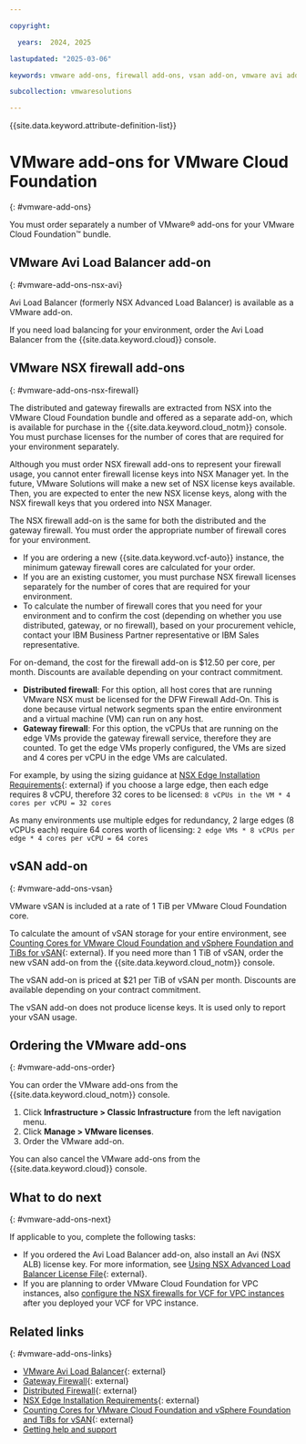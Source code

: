 ```yaml
---

copyright:

  years:  2024, 2025

lastupdated: "2025-03-06"

keywords: vmware add-ons, firewall add-ons, vsan add-on, vmware avi add-on

subcollection: vmwaresolutions

---
```


{{site.data.keyword.attribute-definition-list}}

# VMware add-ons for VMware Cloud Foundation
{: #vmware-add-ons}

You must order separately a number of VMware® add-ons for your VMware Cloud Foundation™ bundle.

## VMware Avi Load Balancer add-on
{: #vmware-add-ons-nsx-avi}

Avi Load Balancer (formerly NSX Advanced Load Balancer) is available as a VMware add-on.

If you need load balancing for your environment, order the Avi Load Balancer from the {{site.data.keyword.cloud}} console.

## VMware NSX firewall add-ons
{: #vmware-add-ons-nsx-firewall}

The distributed and gateway firewalls are extracted from NSX into the VMware Cloud Foundation bundle and offered as a separate add-on, which is available for purchase in the {{site.data.keyword.cloud_notm}} console. You must purchase licenses for the number of cores that are required for your environment separately.

Although you must order NSX firewall add-ons to represent your firewall usage, you cannot enter firewall license keys into NSX Manager yet. In the future, VMware Solutions will make a new set of NSX license keys available. Then, you are expected to enter the new NSX license keys, along with the NSX firewall keys that you ordered into NSX Manager.

The NSX firewall add-on is the same for both the distributed and the gateway firewall. You must order the appropriate number of firewall cores for your environment.

* If you are ordering a new {{site.data.keyword.vcf-auto}} instance, the minimum gateway firewall cores are calculated for your order.
* If you are an existing customer, you must purchase NSX firewall licenses separately for the number of cores that are required for your environment.
* To calculate the number of firewall cores that you need for your environment and to confirm the cost (depending on whether you use distributed, gateway, or no firewall), based on your procurement vehicle, contact your IBM Business Partner representative or IBM Sales representative.

For on-demand, the cost for the firewall add-on is $12.50 per core, per month. Discounts are available depending on your contract commitment.

* **Distributed firewall**: For this option, all host cores that are running VMware NSX must be licensed for the DFW Firewall Add-On. This is done because virtual network segments span the entire environment and a virtual machine (VM) can run on any host.
* **Gateway firewall**: For this option, the vCPUs that are running on the edge VMs provide the gateway firewall service, therefore they are counted. To get the edge VMs properly configured, the VMs are sized and 4 cores per vCPU in the edge VMs are calculated.

For example, by using the sizing guidance at [NSX Edge Installation Requirements](https://techdocs.broadcom.com/us/en/vmware-cis/nsx/nsxt-dc/3-2/installation-guide/installing-nsx-edge/nsx-edge-installation-requirements.html){: external} if you choose a large edge, then each edge requires 8 vCPU, therefore 32 cores to be licensed: `8 vCPUs in the VM * 4 cores per vCPU = 32 cores`

As many environments use multiple edges for redundancy, 2 large edges (8 vCPUs each) require 64 cores worth of licensing: `2 edge VMs * 8 vCPUs per edge * 4 cores per vCPU = 64 cores`

## vSAN add-on
{: #vmware-add-ons-vsan}

VMware vSAN is included at a rate of 1 TiB per VMware Cloud Foundation core.

To calculate the amount of vSAN storage for your entire environment, see [Counting Cores for VMware Cloud Foundation and vSphere Foundation and TiBs for vSAN](https://knowledge.broadcom.com/external/article?legacyId=95927){: external}. If you need more than 1 TiB of vSAN, order the new vSAN add-on from the {{site.data.keyword.cloud_notm}} console.

The vSAN add-on is priced at $21 per TiB of vSAN per month. Discounts are available depending on your contract commitment.

The vSAN add-on does not produce license keys. It is used only to report your vSAN usage.

## Ordering the VMware add-ons
{: #vmware-add-ons-order}

You can order the VMware add-ons from the {{site.data.keyword.cloud_notm}} console.

1. Click **Infrastructure > Classic Infrastructure** from the left navigation menu.
2. Click **Manage > VMware licenses**.
3. Order the VMware add-on.

You can also cancel the VMware add-ons from the {{site.data.keyword.cloud}} console.

## What to do next
{: #vmware-add-ons-next}

If applicable to you, complete the following tasks:

* If you ordered the Avi Load Balancer add-on, also install an Avi (NSX ALB) license key. For more information, see [Using NSX Advanced Load Balancer License File](https://techdocs.broadcom.com/us/en/vmware-security-load-balancing/avi-load-balancer/avi-load-balancer/30-1/vmware-avi-load-balancer-administration-guide/licensing.html){: external}.
* If you are planning to order VMware Cloud Foundation for VPC instances, also [configure the NSX firewalls for VCF for VPC instances](/docs/vmwaresolutions?topic=vmwaresolutions-vpc-vcf-firewall) after you deployed your VCF for VPC instance.

## Related links
{: #vmware-add-ons-links}

* [VMware Avi Load Balancer](https://techdocs.broadcom.com/us/en/vmware-security-load-balancing/avi-load-balancer.html){: external}
* [Gateway Firewall](https://techdocs.broadcom.com/us/en/vmware-cis/nsx/vmware-nsx/3-2/administration-guide/security/gateway-firewall.html){: external}
* [Distributed Firewall](https://techdocs.broadcom.com/us/en/vmware-cis/nsx/vmware-nsx/3-2/administration-guide/security/distributed-firewall.html){: external}
* [NSX Edge Installation Requirements](https://techdocs.broadcom.com/us/en/vmware-cis/nsx/nsxt-dc/3-2/installation-guide/installing-nsx-edge/nsx-edge-installation-requirements.html){: external}
* [Counting Cores for VMware Cloud Foundation and vSphere Foundation and TiBs for vSAN](https://knowledge.broadcom.com/external/article?legacyId=95927){: external}
* [Getting help and support](/docs/vmwaresolutions?topic=vmwaresolutions-trbl_support)
